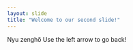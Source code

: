 ```yaml
---
layout: slide
title: "Welcome to our second slide!"
---
```

Nyu zenghő
Use the left arrow to go back!
